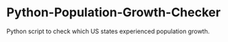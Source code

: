 # Python-Population-Growth-Checker
 Python script to check which US states experienced population growth.
